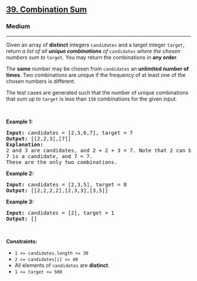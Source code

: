 <h2><a href="https://leetcode.com/problems/combination-sum/">39. Combination Sum</a></h2><h3>Medium</h3><hr><div style="user-select: auto;"><p style="user-select: auto;">Given an array of <strong style="user-select: auto;">distinct</strong> integers <code style="user-select: auto;">candidates</code> and a target integer <code style="user-select: auto;">target</code>, return <em style="user-select: auto;">a list of all <strong style="user-select: auto;">unique combinations</strong> of </em><code style="user-select: auto;">candidates</code><em style="user-select: auto;"> where the chosen numbers sum to </em><code style="user-select: auto;">target</code><em style="user-select: auto;">.</em> You may return the combinations in <strong style="user-select: auto;">any order</strong>.</p>

<p style="user-select: auto;">The <strong style="user-select: auto;">same</strong> number may be chosen from <code style="user-select: auto;">candidates</code> an <strong style="user-select: auto;">unlimited number of times</strong>. Two combinations are unique if the frequency of at least one of the chosen numbers is different.</p>

<p style="user-select: auto;">The test cases are generated such that the number of unique combinations that sum up to <code style="user-select: auto;">target</code> is less than <code style="user-select: auto;">150</code> combinations for the given input.</p>

<p style="user-select: auto;">&nbsp;</p>
<p style="user-select: auto;"><strong style="user-select: auto;">Example 1:</strong></p>

<pre style="user-select: auto;"><strong style="user-select: auto;">Input:</strong> candidates = [2,3,6,7], target = 7
<strong style="user-select: auto;">Output:</strong> [[2,2,3],[7]]
<strong style="user-select: auto;">Explanation:</strong>
2 and 3 are candidates, and 2 + 2 + 3 = 7. Note that 2 can be used multiple times.
7 is a candidate, and 7 = 7.
These are the only two combinations.
</pre>

<p style="user-select: auto;"><strong style="user-select: auto;">Example 2:</strong></p>

<pre style="user-select: auto;"><strong style="user-select: auto;">Input:</strong> candidates = [2,3,5], target = 8
<strong style="user-select: auto;">Output:</strong> [[2,2,2,2],[2,3,3],[3,5]]
</pre>

<p style="user-select: auto;"><strong style="user-select: auto;">Example 3:</strong></p>

<pre style="user-select: auto;"><strong style="user-select: auto;">Input:</strong> candidates = [2], target = 1
<strong style="user-select: auto;">Output:</strong> []
</pre>

<p style="user-select: auto;">&nbsp;</p>
<p style="user-select: auto;"><strong style="user-select: auto;">Constraints:</strong></p>

<ul style="user-select: auto;">
	<li style="user-select: auto;"><code style="user-select: auto;">1 &lt;= candidates.length &lt;= 30</code></li>
	<li style="user-select: auto;"><code style="user-select: auto;">2 &lt;= candidates[i] &lt;= 40</code></li>
	<li style="user-select: auto;">All elements of <code style="user-select: auto;">candidates</code> are <strong style="user-select: auto;">distinct</strong>.</li>
	<li style="user-select: auto;"><code style="user-select: auto;">1 &lt;= target &lt;= 500</code></li>
</ul>
</div>